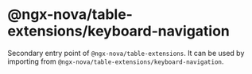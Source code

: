# @ngx-nova/table-extensions/keyboard-navigation

Secondary entry point of `@ngx-nova/table-extensions`. It can be used by importing from `@ngx-nova/table-extensions/keyboard-navigation`.
